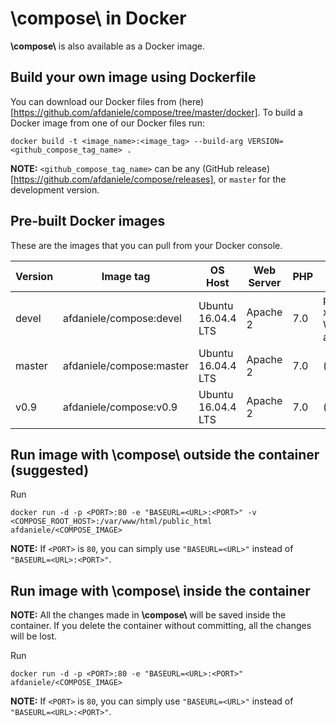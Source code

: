 # \\compose\\ in Docker

**\\compose\\** is also available as a Docker image.


## Build your own image using Dockerfile

You can download our Docker files from (here)[https://github.com/afdaniele/compose/tree/master/docker].
To build a Docker image from one of our Docker files run:

`docker build -t <image_name>:<image_tag> --build-arg VERSION=<github_compose_tag_name> .`

**NOTE:** `<github_compose_tag_name>` can be any (GitHub release)[https://github.com/afdaniele/compose/releases],
or `master` for the development version.


## Pre-built Docker images

These are the images that you can pull from your Docker console.

| Version   | Image tag                     | OS Host               | Web Server    | PHP   | Debug tools   |
| ----------|-------------------------------|-----------------------|---------------|-------|---------------|
| devel     | afdaniele/compose:devel       | Ubuntu 16.04.4 LTS    | Apache 2      | 7.0   | phpinfo, xDebug, WebGrind, apc.php |
| master    | afdaniele/compose:master      | Ubuntu 16.04.4 LTS    | Apache 2      | 7.0   | (none)        |
| v0.9      | afdaniele/compose:v0.9        | Ubuntu 16.04.4 LTS    | Apache 2      | 7.0   | (none)        |


## Run image with \\compose\\ outside the container (suggested)

Run

`docker run -d -p <PORT>:80 -e "BASEURL=<URL>:<PORT>" -v <COMPOSE_ROOT_HOST>:/var/www/html/public_html afdaniele/<COMPOSE_IMAGE>`

**NOTE:** If `<PORT>` is `80`, you can simply use `"BASEURL=<URL>"` instead of `"BASEURL=<URL>:<PORT>"`.


## Run image with \\compose\\ inside the container

**NOTE:** All the changes made in **\\compose\\** will be saved inside the container. If you delete the container without committing, all the changes will be lost.

Run

`docker run -d -p <PORT>:80 -e "BASEURL=<URL>:<PORT>" afdaniele/<COMPOSE_IMAGE>`

**NOTE:** If `<PORT>` is `80`, you can simply use `"BASEURL=<URL>"` instead of `"BASEURL=<URL>:<PORT>"`.
